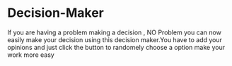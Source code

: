 # Decision-Maker
If you are having a problem making a decision , NO Problem you can now easily make your decision using this decision maker.You have to add your opinions and just click the button to randomely choose a option make your work more easy
